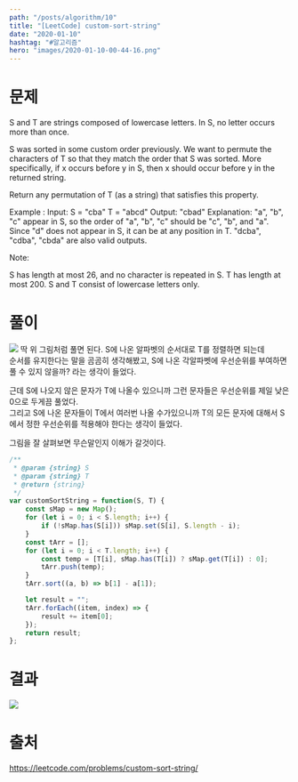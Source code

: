 ```yaml
---
path: "/posts/algorithm/10"
title: "[LeetCode] custom-sort-string"
date: "2020-01-10"
hashtag: "#알고리즘"
hero: "images/2020-01-10-00-44-16.png"
---
```


# 문제

S and T are strings composed of lowercase letters. In S, no letter occurs more than once.

S was sorted in some custom order previously. We want to permute the characters of T so that they match the order that S was sorted. More specifically, if x occurs before y in S, then x should occur before y in the returned string.

Return any permutation of T (as a string) that satisfies this property.

Example :
Input:
S = "cba"
T = "abcd"
Output: "cbad"
Explanation:
"a", "b", "c" appear in S, so the order of "a", "b", "c" should be "c", "b", and "a".
Since "d" does not appear in S, it can be at any position in T. "dcba", "cdba", "cbda" are also valid outputs.

Note:

S has length at most 26, and no character is repeated in S.
T has length at most 200.
S and T consist of lowercase letters only.

# 풀이

![](/images/2020-01-10-00-44-16.png)
딱 위 그림처럼 풀면 된다.
S에 나온 알파벳의 순서대로 T를 정렬하면 되는데  
순서를 유지한다는 말을 곰곰히 생각해봤고, S에 나온 각알파벳에 우선순위를 부여하면 풀 수 있지 않을까? 라는 생각이 들었다.

근데 S에 나오지 않은 문자가 T에 나올수 있으니까 그런 문자들은 우선순위를 제일 낮은 0으로 두게끔 풀었다.  
그리고 S에 나온 문자들이 T에서 여러번 나올 수가있으니까 T의 모든 문자에 대해서 S에서 정한 우선순위를 적용해야 한다는 생각이 들었다.

그림을 잘 살펴보면 무슨말인지 이해가 갈것이다.

```javascript
/**
 * @param {string} S
 * @param {string} T
 * @return {string}
 */
var customSortString = function(S, T) {
	const sMap = new Map();
	for (let i = 0; i < S.length; i++) {
		if (!sMap.has(S[i])) sMap.set(S[i], S.length - i);
	}
	const tArr = [];
	for (let i = 0; i < T.length; i++) {
		const temp = [T[i], sMap.has(T[i]) ? sMap.get(T[i]) : 0];
		tArr.push(temp);
	}
	tArr.sort((a, b) => b[1] - a[1]);

	let result = "";
	tArr.forEach((item, index) => {
		result += item[0];
	});
	return result;
};
```

# 결과

![](/images/2020-01-10-00-42-45.png)

# 출처

https://leetcode.com/problems/custom-sort-string/
